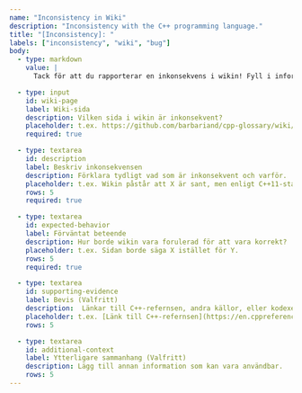 ```yaml
---
name: "Inconsistency in Wiki"
description: "Inconsistency with the C++ programming language."
title: "[Inconsistency]: "
labels: ["inconsistency", "wiki", "bug"]
body:
  - type: markdown
    value: |
      Tack för att du rapporterar en inkonsekvens i wikin! Fyll i informationen nedan så att vi kan undersöka.

  - type: input
    id: wiki-page
    label: Wiki-sida
    description: Vilken sida i wikin är inkonsekvent?
    placeholder: t.ex. https://github.com/barbariand/cpp-glossary/wiki/sidan/som/har/inkonsistent
    required: true

  - type: textarea
    id: description
    label: Beskriv inkonsekvensen
    description: Förklara tydligt vad som är inkonsekvent och varför.  Referera gärna till relevanta delar av C++-standarden om möjligt.
    placeholder: t.ex. Wikin påstår att X är sant, men enligt C++11-standarden är det faktiskt Y.
    rows: 5
    required: true

  - type: textarea
    id: expected-behavior
    label: Förväntat beteende
    description: Hur borde wikin vara forulerad för att vara korrekt?
    placeholder: t.ex. Sidan borde säga X istället för Y.
    rows: 5
    required: true

  - type: textarea
    id: supporting-evidence
    label: Bevis (Valfritt)
    description:  Länkar till C++-refernsen, andra källor, eller kodexempel som stöder ditt påstående.
    placeholder: t.ex. [Länk till C++-refernsen](https://en.cppreference.com/w/)
    rows: 5

  - type: textarea
    id: additional-context
    label: Ytterligare sammanhang (Valfritt)
    description: Lägg till annan information som kan vara användbar.
    rows: 5
---
```

